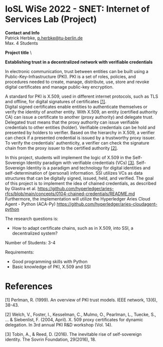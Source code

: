 # IoSL WiSe 2022 - SNET: Internet of Services Lab (Project)

**Contact and Info** \
Patrick Herbke, p.herbke@tu-berlin.de \
Max. 4 Students 

**Project title** \

**Establishing trust in a decentralized network with verifiable credentials**

In electronic communication, trust between entities can be built using a Public-Key-Infrastructure (PKI). 
PKI is a set of roles, policies, and procedures needed to create, manage, distribute, use, store and revoke 
digital certificates and manage public-key encryption. 

A standard for PKI is X.509, used in different internet protocols, such as TLS and offline, for digital signatures of certificates [[1]](#1).   
Digital signed certificates enable entities to authenticate themselves or verify the identity of another entity. 
With X.509, an entity (certified authority CA) can issue a certificate to another (proxy authority) and delegate trust. 
Delegated trust means that the proxy authority can issue verifiable credentials to other entities (holder).
Verifiable credentials can be hold and presented by holders to verifier. 
Based on the hierarchy in X.509, a verifier can check if a presented credential is issued by a trustworthy proxy issuer.
To verify the credentials' authenticity, a verifier can check the signature chain from the proxy issuer to the certified authority [[2]](#2). 

In this project, students will implement the logic of X.509 in the Self-Sovereign Identity paradigm with verifiable credentials (VCs) [[3]](#3).
Self-Sovereign Identity is a paradigm and technology for digital identities and self-determination of (personal) information. 
SSI utilizes VCs as data structures that can be digitally signed, issued, held, and verified. 
The goal of this project is to implement the idea of chained credentials, as described by Glastra et al.
https://github.com/hyperledger/aries-rfcs/blob/main/concepts/0104-chained-credentials/README.md
Furthermore, the implementation will utilize the Hyperledger Aries Cloud Agent - Python (ACA-Py)
https://github.com/hyperledger/aries-cloudagent-python

The research questions is:
- How to adapt certificate chains, such as in X.509, into SSI, a decentralized system?

Number of Students: 3-4

Requirements:
- Good programming skills with Python
- Basic knowledge of PKI, X.509 and SSI

# References
<a id="1">[1]</a> 
Perlman, R. (1999). An overview of PKI trust models. IEEE network, 13(6), 38-43.

<a id="2">[2]</a> 
Welch, V., Foster, I., Kesselman, C., Mulmo, O., Pearlman, L., Tuecke, S., ... & Siebenlist, F. (2004, April). X. 509 proxy certificates for dynamic delegation. In 3rd annual PKI R&D workshop (Vol. 14).

<a id="3">[3]</a>
Tobin, A., & Reed, D. (2016). The inevitable rise of self-sovereign identity. The Sovrin Foundation, 29(2016), 18.
